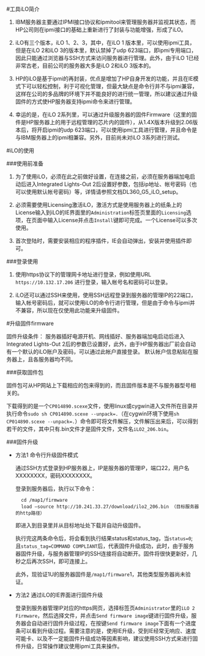 ﻿
#工具iLO简介

1. IBM服务器主要通过IPMI接口协议和ipmitool来管理服务器并监视其状态，而HP公司则在ipmi接口的基础上重新进行了封装与功能增强，形成了iLO。

1. iLO有三个版本，iLO 1、2、3，其中，在iLO 1 版本里，可以使用ipmi工具，但是在iLO 2和iLO 3的版本里，默认禁掉了udp 623端口，即ipmi专用端口，因此只能通过浏览器与SSH方式来访问服务器进行管理。此外，由于iLO 1已经非常古老，目前公司的服务器大多是iLO 2和iLO 3版本的。

1. HP的iLO是基于ipmi的再封装，优点是增加了HP自身开发的功能，并且在IE模式下可以轻松控制，利于可视化管理，但最大缺点是命令行并不与ipmi兼容，这样在公司的多品牌的环境下并不能良好的进行统一管理，所以建议通过升级固件的方式使HP服务器支持ipmi命令来进行管理。

1. 幸运的是，在iLO 2系列里，可以通过升级服务器的固件Firmware（这里的固件是HP服务器上的用于远程管理的芯片内的固件），从1.4X版本升级到2.06版本后，将开启ipmi的udp 623端口，可以使用ipmi工具进行管理，并且命令是与IBM服务器上的ipmi相兼容。另外，目前尚未对iLO 3系列进行测试。


#iLO的使用

###使用前准备

1. 为了使用iLO，必须在此之前做好设置，在连接之前，必须在服务器端加电启动后进入Integrated Lights-Out 2后设置好参数，包括ip地址、帐号密码（也可以使用默认帐号密码）等，详情请参照文档DL360_G5_iLO_setup。

1. 必须需要使用Licensing激活iLO，激活方式是使用服务器上的纸条上的License输入到iLO的IE界面里的`Administration`标签页里面的`Licensing`选项，在页面中输入License并点击`Install`键即可完成。一个License可以多次使用。

1. 首次登陆时，需要安装相应的程序插件，IE会自动弹出，安装并使用插件即可。


###登录使用

1. 使用https协议下的管理网卡地址进行登录，例如使用URL `https://10.132.17.206` 进行登录，输入帐号名和密码可以登录。

1. iLO还可以通过SSH来使用，使用SSH远程登录到服务器的管理IP的22端口，输入帐号密码后，就可以使用iLO的命令行进行管理，但是由于命令与ipmi并不兼容，所以现在仅使用此功能来升级固件。


#升级固件firmware

固件升级条件： 服务器插好电源开机、网线插好、服务器端加电启动后进入Integrated Lights-Out 2后的参数已设置好，此外，由于HP服务器出厂前会自动有一个默认的iLO账户及密码，可以通过此帐户直接登录。 默认帐户信息粘贴在服务器上，且各服务器均不同。

###获取固件包

固件包可从HP网站上下载相应的包来得到的，而且固件版本是不与服务器型号相关的。

下载得到的是一个`CP014890.scexe`文件，使用linux或cygwin进入文件所在目录并执行命令`sudo sh CP014890.scexe --unpack=.`（在cygwin环境下使用`sh CP014890.scexe --unpack=.`）命令即可将文件解压，文件解压出来后，可以得到若干的文件，其中只有.bin文件才是固件文件，文件名`iLO2_206.bin`。

###固件升级

+ 方法1 命令行升级固件模式

    通过SSH方式登录到HP服务器上，IP是服务器的管理IP，端口22，用户名XXXXXXXX，密码XXXXXXXX。

    登录到服务器后，执行以下命令：

        cd /map1/firmware
        load –source http://10.241.33.27/download/ilo2_206.bin （目标服务器的http路径）

    即进入到目录里并从目标地址处下载并自动升级固件。

    执行完这两条命令后，将会看到执行结果status和status_tag，当`status=0`; 且`status_tag=COMMAND COMPLIANT`后，代表固件升级成功，此时，由于服务器固件升级，与服务器管理IP的SSH连接将自动断开。固件将很快更新好，几秒之后再次SSH，即可连接上。

    此外，现验证1U的服务器固件是`/map1/firmware`1，其他类型服务器尚未验证。

+ 方法2 通过iLO的IE界面进行固件升级

    登录到服务器管理IP对应的https网页，选择标签页`Administrator`里的`iLO 2 Firmware`，然后选择文件，并点击`Send firmware image`键进行固件升级，服务器会自动进行固件升级过程，在按键`Send firmware image`下面有一个进度条可以看到升级过程。需要注意的是，使用IE升级，受到IE经常无响应、速度可能卡、以及不一定能固件升级成功等因素影响，建议使用SSH方式来进行固件升级，日常操作建议使用ipmi工具来操作。
